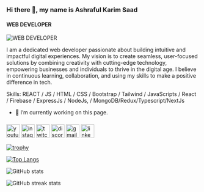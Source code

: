 ### Hi there 👋, my name is Ashraful Karim Saad
#### WEB DEVELOPER
![WEB DEVELOPER](https://i.ibb.co.com/GPQjTPh/Yellow-and-Blue-Modern-Elegant-Marketing-Expert-Linked-In-Article-Cover-Image.png)

I am a dedicated web developer passionate about building intuitive and impactful digital experiences. My vision is to create seamless, user-focused solutions by combining creativity with cutting-edge technology, empowering businesses and individuals to thrive in the digital age. I believe in continuous learning, collaboration, and using my skills to make a positive difference in tech.

Skills: REACT / JS / HTML / CSS / Bootstrap / Tailwind / JavaScripts /  React / Firebase / ExpressJs / NodeJs, / MongoDB/Redux/Typescript/NextJs

- 🔭 I’m currently working on this page. 


###

<div align="left">
  <img src="https://img.shields.io/static/v1?message=Youtube&logo=youtube&label=&color=FF0000&logoColor=white&labelColor=&style=for-the-badge" height="35" alt="youtube logo"  />
  <img src="https://img.shields.io/static/v1?message=Instagram&logo=instagram&label=&color=E4405F&logoColor=white&labelColor=&style=for-the-badge" height="35" alt="instagram logo"  />
  <img src="https://img.shields.io/static/v1?message=Twitch&logo=twitch&label=&color=9146FF&logoColor=white&labelColor=&style=for-the-badge" height="35" alt="twitch logo"  />
  <img src="https://img.shields.io/static/v1?message=Discord&logo=discord&label=&color=7289DA&logoColor=white&labelColor=&style=for-the-badge" height="35" alt="discord logo"  />
  <img src="https://img.shields.io/static/v1?message=Gmail&logo=gmail&label=&color=D14836&logoColor=white&labelColor=&style=for-the-badge" height="35" alt="gmail logo"  />
  <img src="https://img.shields.io/static/v1?message=LinkedIn&logo=linkedin&label=&color=0077B5&logoColor=white&labelColor=&style=for-the-badge" height="35" alt="linkedin logo"  />
</div>

[![trophy](https://github-profile-trophy.vercel.app/?username=Akahad1)](https://github.com/ryo-ma/github-profile-trophy)

[![Top Langs](https://github-readme-stats.vercel.app/api/top-langs/?username=Akahad1)](https://github.com/anuraghazra/github-readme-stats)

![GitHub stats](https://github-readme-stats.vercel.app/api?username=Akahad1&show_icons=true)  

![GitHub streak stats](https://streak-stats.demolab.com/?user=Akahad1)  

